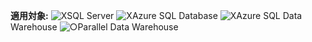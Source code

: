 <Token>**適用対象:** ![X](media/no.png)SQL Server ![X](media/no.png)Azure SQL Database ![X](media/no.png)Azure SQL Data Warehouse ![○](media/yes.png)Parallel Data Warehouse </Token>

